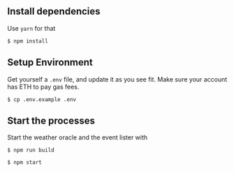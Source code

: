 ## Install dependencies

Use `yarn` for that

```
$ npm install
```

## Setup Environment

Get yourself a `.env` file, and update it as you see fit. Make sure your account has ETH to pay gas fees.

```
$ cp .env.example .env
```

## Start the processes

Start the weather oracle and the event lister with

```
$ npm run build

$ npm start
```
